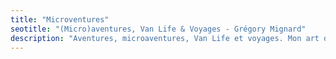 ```yaml
---
title: "Microventures"
seotitle: "(Micro)aventures, Van Life & Voyages - Grégory Mignard"
description: "Aventures, microaventures, Van Life et voyages. Mon art de vivre pour se reconnecter à la nature."
---
```

